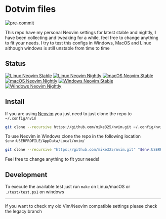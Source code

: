 # Dotvim files

[![pre-commit](https://img.shields.io/badge/pre--commit-enabled-brightgreen?logo=pre-commit&logoColor=white)](https://github.com/pre-commit/pre-commit)

This repo have my personal Neovim settings for latest stable and nightly, I have been collecting and tweaking
for a while, feel free to change anything to fit your needs. I try to test this configs in Windows, MacOS and Linux
although windows is still unstable from time to time

## Status
[![Linux Neovim Stable](https://github.com/Mike325/.vim/workflows/linux-stable/badge.svg)](https://github.com/Mike325/.vim/actions/workflows/linux_stable.yml)
[![Linux Neovim Nightly](https://github.com/Mike325/.vim/workflows/linux-nightly/badge.svg)](https://github.com/Mike325/.vim/actions/workflows/linux_nightly.yml)
[![macOS Neovim Stable](https://github.com/Mike325/.vim/workflows/macos-stable/badge.svg)](https://github.com/Mike325/.vim/actions/workflows/macos_stable.yml)
[![macOS Neovim Nightly](https://github.com/Mike325/.vim/workflows/macos-nightly/badge.svg)](https://github.com/Mike325/.vim/actions/workflows/macos_nightly.yml)
[![Windows Neovim Stable](https://github.com/Mike325/.vim/workflows/windows-stable/badge.svg)](https://github.com/Mike325/.vim/actions/workflows/windows_stable.yml)
[![Windows Neovim Nightly](https://github.com/Mike325/.vim/workflows/windows-nightly/badge.svg)](https://github.com/Mike325/.vim/actions/workflows/windows_nightly.yml)

## Install

If you are using [Neovim](https://neovim.io/) you just need to just clone the repo to `~/.config/nvim`

```sh
git clone --recursive https://github.com/mike325/nvim.git ~/.config/nvim/
```

To use Neovim in Windows clone the repo in the following location `$env:USERPROFILE/AppData/Local/nvim/`

```sh
git clone --recursive "https://github.com/mike325/nvim.git" "$env:USERPROFILE/AppData/Local/nvim/"
```

Feel free to change anything to fit your needs!

## Development

To execute the available test just run `make` on Linux/macOS or `./test/test.ps1` on windows

---
If you want to check my old Vim/Neovim compatible settings please check the legacy branch
